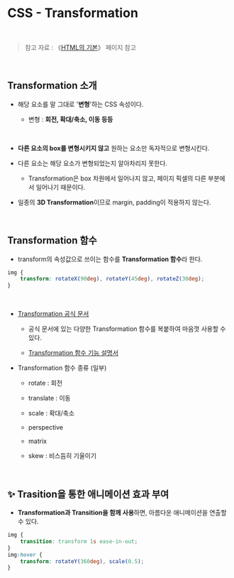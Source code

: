 # CSS - Transformation

<br/>

>  참고 자료 : 《<a href="https://github.com/SangYoonLee1231/TIL/blob/main/HTML%20%26%20CSS/html_basic_concept.md">HTML의 기본</a>》 페이지 참고

<br/>

## Transformation 소개

* 해당 요소를 말 그대로 '<strong>변형</strong>'하는 CSS 속성이다.

    * 변형 : <strong>회전, 확대/축소, 이동 등등</strong>

<br/>

* <strong>다른 요소의 box를 변형시키지 않고</strong> 원하는 요소만 독자적으로 변형시킨다.

* 다른 요소는 해당 요소가 변형되었는지 알아차리지 못한다.

    * Transformation은 box 차원에서 일어나지 않고, 페이지 픽셀의 다른 부분에서 일어나기 때문이다.

* 일종의 <strong>3D Transformation</strong>이므로 margin, padding이 적용하지 않는다.

<br/>

## Transformation 함수

* transform의 속성값으로 쓰이는 함수를 <strong>Transformation 함수</strong>라 한다.

```css
img {
    transform: rotateX(90deg), rotateY(45deg), rotateZ(30deg);
}
```

<br/>

* <a href="https://developer.mozilla.org/ko/docs/Web/CSS/transform">Transformation 공식 문서</a> 

    * 공식 문서에 있는 다양한 Transformation 함수를 복붙하여 마음껏 사용할 수 있다.

    * <a href="https://developer.mozilla.org/ko/docs/Web/CSS/transform-function">Transformation 함수 기능 설명서</a>

* Transformation 함수 종류 (일부)

    * rotate : 회전

    * translate : 이동

    * scale : 확대/축소
    
    * perspective

    * matrix

    * skew : 비스듬히 기울이기

<br/>

## ✨ Trasition을 통한 애니메이션 효과 부여

* <strong>Transformation과 Transition을 함께 사용</strong>하면, 아름다운 애니메이션을 연출할 수 있다.

```css
img {
    transition: transform 1s ease-in-out;
}
img:hover {
    transform: rotateY(360deg), scale(0.5);
}
```